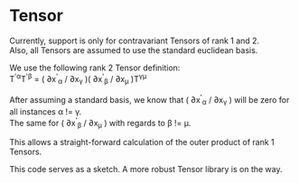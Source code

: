 # Tensor

Currently, support is only for contravariant Tensors of rank 1 and 2.<br/>
Also, all Tensors are assumed to use the standard euclidean basis.

We use the following rank 2 Tensor definition:<br/>
T<sup>'α</sup>T<sup>'β</sup> = ( ∂x<sup>'</sup><sub>α</sub> / ∂x<sub>γ</sub> )(  ∂x<sup>'</sup><sub>β</sub> / ∂x<sub>μ</sub> )T<sup>γμ</sup>

After assuming a standard basis, we know that ( ∂x<sup>'</sup><sub>α</sub> / ∂x<sub>γ</sub> ) will be zero for all instances α != γ.<br/>
The same for ( ∂x<sup>'</sup><sub>β</sub> / ∂x<sub>μ</sub> ) with regards to β != μ.

This allows a straight-forward calculation of the outer product of rank 1 Tensors.

This code serves as a sketch.  A more robust Tensor library is on the way.
